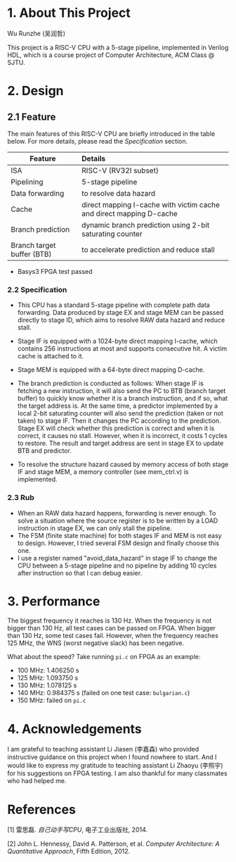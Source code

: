 # 1. About This Project

Wu Runzhe (吴润哲)

This project is a RISC-V CPU with a 5-stage pipeline, implemented in Verilog HDL, which is a course project of Computer Architecture, ACM Class @ SJTU.

# 2. Design

## 2.1 Feature

The main features of this RISC-V CPU are briefly introduced in the table below. For more details, please read the *Specification* section.

| Feature                    | Details                                                      |
| -------------------------- | :----------------------------------------------------------- |
| ISA                        | RISC-V (RV32I subset)                                        |
| Pipelining                 | 5-stage pipeline                                             |
| Data forwarding            | to resolve data hazard                                       |
| Cache                      | direct mapping I-cache with victim cache and direct mapping D-cache |
| Branch prediction          | dynamic branch prediction using 2-bit saturating counter     |
| Branch target buffer (BTB) | to accelerate prediction and reduce stall                    |

-  Basys3 FPGA test passed

### 2.2 Specification

- This CPU has a standard 5-stage pipeline with complete path data forwarding. Data produced by stage EX and stage MEM can be passed directly to stage ID, which aims to resolve RAW data hazard and reduce stall.

- Stage IF is equipped with a 1024-byte direct mapping I-cache, which contains 256 instructions at most and supports consecutive hit. A victim cache is attached to it.

- Stage MEM is equipped with a 64-byte direct mapping D-cache.

- The branch prediction is conducted as follows: When stage IF is fetching a new instruction, it will also send the PC to BTB (branch target buffer) to quickly know whether it is a branch instruction, and if so,  what the target address is. At the same time, a predictor implemented by a local 2-bit saturating counter will also send the prediction (taken or not taken) to stage IF. Then it changes the PC according to the prediction. Stage EX will check whether this prediction is correct and when it is correct, it causes no stall. However, when it is incorrect, it costs 1 cycles to restore. The result and target address are sent in stage EX to update BTB and predictor.
- To resolve the structure hazard caused by memory access of both stage IF and stage MEM, a memory controller (see mem_ctrl.v) is implemented.

### 2.3 Rub 

- When an RAW data hazard happens, forwarding is never enough. To solve a situation where the source register is to be written by a LOAD instruction in stage EX, we can only stall the pipeline.
- The FSM (finite state machine) for both stages IF and MEM is not easy to design. However, I tried several FSM design and finally choose this one.
- I use a register named "avoid_data_hazard" in stage IF to change the CPU between a 5-stage pipeline and no pipeline by adding 10 cycles after instruction so that I can debug easier. 

# 3. Performance

The biggest frequency it reaches is 130 Hz. When the frequency is not bigger than 130 Hz, all test cases can be passed on FPGA. When bigger than 130 Hz, some test cases fail. However, when the frequency reaches 125 MHz, the WNS (worst negative slack) has been negative.

What about the speed? Take running `pi.c` on FPGA as an example:

- 100 MHz: 1.406250 s
- 125 MHz: 1.093750 s
- 130 MHz: 1.078125 s
- 140 MHz: 0.984375 s (failed on one test case: `bulgarian.c`)
- 150 MHz: failed on `pi.c`

# 4. Acknowledgements

I am grateful to teaching assistant Li Jiasen (李嘉森) who provided instructive guidance on this project when I found nowhere to start. And I would like to express my gratitude to teaching assistant Li Zhaoyu (李照宇) for his suggestions on FPGA testing.  I am also thankful for many classmates who had helped me.

# References

[1] 雷思磊. *自己动手写CPU*, 电子工业出版社, 2014.

[2] John L. Hennessy, David A. Patterson, et al. *Computer Architecture: A Quantitative Approach*, Fifth Edition, 2012.